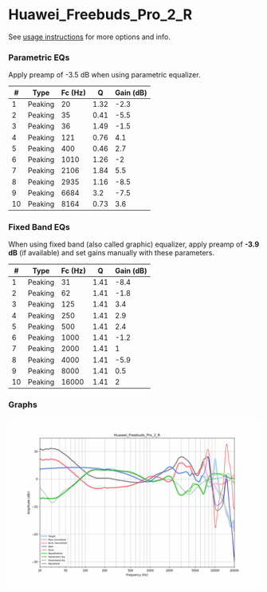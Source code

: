 # Huawei_Freebuds_Pro_2_R
See [usage instructions](https://github.com/jaakkopasanen/AutoEq#usage) for more options and info.

### Parametric EQs
Apply preamp of -3.5 dB when using parametric equalizer.

|   # | Type    |   Fc (Hz) |    Q |   Gain (dB) |
|-----|---------|-----------|------|-------------|
|   1 | Peaking |        20 | 1.32 |        -2.3 |
|   2 | Peaking |        35 | 0.41 |        -5.5 |
|   3 | Peaking |        36 | 1.49 |        -1.5 |
|   4 | Peaking |       121 | 0.76 |         4.1 |
|   5 | Peaking |       400 | 0.46 |         2.7 |
|   6 | Peaking |      1010 | 1.26 |        -2   |
|   7 | Peaking |      2106 | 1.84 |         5.5 |
|   8 | Peaking |      2935 | 1.16 |        -8.5 |
|   9 | Peaking |      6684 | 3.2  |        -7.5 |
|  10 | Peaking |      8164 | 0.73 |         3.6 |

### Fixed Band EQs
When using fixed band (also called graphic) equalizer, apply preamp of **-3.9 dB** (if available) and set gains manually with these parameters.

|   # | Type    |   Fc (Hz) |    Q |   Gain (dB) |
|-----|---------|-----------|------|-------------|
|   1 | Peaking |        31 | 1.41 |        -8.4 |
|   2 | Peaking |        62 | 1.41 |        -1.8 |
|   3 | Peaking |       125 | 1.41 |         3.4 |
|   4 | Peaking |       250 | 1.41 |         2.9 |
|   5 | Peaking |       500 | 1.41 |         2.4 |
|   6 | Peaking |      1000 | 1.41 |        -1.2 |
|   7 | Peaking |      2000 | 1.41 |         1   |
|   8 | Peaking |      4000 | 1.41 |        -5.9 |
|   9 | Peaking |      8000 | 1.41 |         0.5 |
|  10 | Peaking |     16000 | 1.41 |         2   |

### Graphs
![](./Huawei_Freebuds_Pro_2_R.png)
